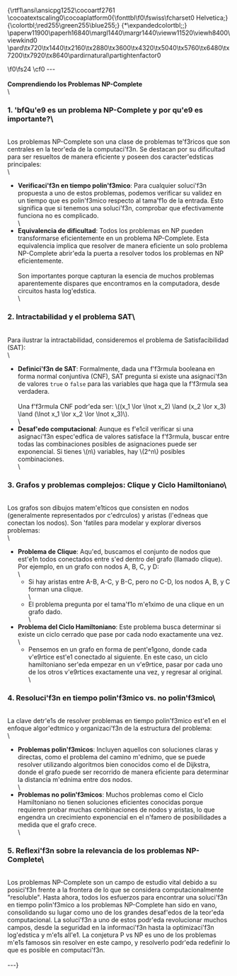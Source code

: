{\rtf1\ansi\ansicpg1252\cocoartf2761
\cocoatextscaling0\cocoaplatform0{\fonttbl\f0\fswiss\fcharset0 Helvetica;}
{\colortbl;\red255\green255\blue255;}
{\*\expandedcolortbl;;}
\paperw11900\paperh16840\margl1440\margr1440\vieww11520\viewh8400\viewkind0
\pard\tx720\tx1440\tx2160\tx2880\tx3600\tx4320\tx5040\tx5760\tx6480\tx7200\tx7920\tx8640\pardirnatural\partightenfactor0

\f0\fs24 \cf0 ---\
\
**Comprendiendo los Problemas NP-Complete**\
\
### 1. \'bfQu\'e9 es un problema NP-Complete y por qu\'e9 es importante?\
\
Los problemas NP-Complete son una clase de problemas te\'f3ricos que son centrales en la teor\'eda de la computaci\'f3n. Se destacan por su dificultad para ser resueltos de manera eficiente y poseen dos caracter\'edsticas principales:\
\
- **Verificaci\'f3n en tiempo polin\'f3mico**: Para cualquier soluci\'f3n propuesta a uno de estos problemas, podemos verificar su validez en un tiempo que es polin\'f3mico respecto al tama\'f1o de la entrada. Esto significa que si tenemos una soluci\'f3n, comprobar que efectivamente funciona no es complicado.\
\
- **Equivalencia de dificultad**: Todos los problemas en NP pueden transformarse eficientemente en un problema NP-Complete. Esta equivalencia implica que resolver de manera eficiente un solo problema NP-Complete abrir\'eda la puerta a resolver todos los problemas en NP eficientemente.\
\
Son importantes porque capturan la esencia de muchos problemas aparentemente dispares que encontramos en la computadora, desde circuitos hasta log\'edstica.\
\
### 2. Intractabilidad y el problema SAT\
\
Para ilustrar la intractabilidad, consideremos el problema de Satisfacibilidad (SAT):\
\
- **Definici\'f3n de SAT**: Formalmente, dada una f\'f3rmula booleana en forma normal conjuntiva (CNF), SAT pregunta si existe una asignaci\'f3n de valores `true` o `false` para las variables que haga que la f\'f3rmula sea verdadera.\
\
  Una f\'f3rmula CNF podr\'eda ser: \\((x_1 \\lor \\lnot x_2) \\land (x_2 \\lor x_3) \\land (\\lnot x_1 \\lor x_2 \\lor \\lnot x_3)\\).\
\
- **Desaf\'edo computacional**: Aunque es f\'e1cil verificar si una asignaci\'f3n espec\'edfica de valores satisface la f\'f3rmula, buscar entre todas las combinaciones posibles de asignaciones puede ser exponencial. Si tienes \\(n\\) variables, hay \\(2^n\\) posibles combinaciones.\
\
### 3. Grafos y problemas complejos: Clique y Ciclo Hamiltoniano\
\
Los grafos son dibujos matem\'e1ticos que consisten en nodos (generalmente representados por c\'edrculos) y aristas (l\'edneas que conectan los nodos). Son \'fatiles para modelar y explorar diversos problemas:\
\
- **Problema de Clique**: Aqu\'ed, buscamos el conjunto de nodos que est\'e1n todos conectados entre s\'ed dentro del grafo (llamado clique). Por ejemplo, en un grafo con nodos A, B, C, y D:\
  \
  - Si hay aristas entre A-B, A-C, y B-C, pero no C-D, los nodos A, B, y C forman una clique.\
\
  - El problema pregunta por el tama\'f1o m\'e1ximo de una clique en un grafo dado.\
\
- **Problema del Ciclo Hamiltoniano**: Este problema busca determinar si existe un ciclo cerrado que pase por cada nodo exactamente una vez. \
\
  - Pensemos en un grafo en forma de pent\'e1gono, donde cada v\'e9rtice est\'e1 conectado al siguiente. En este caso, un ciclo hamiltoniano ser\'eda empezar en un v\'e9rtice, pasar por cada uno de los otros v\'e9rtices exactamente una vez, y regresar al original.\
\
### 4. Resoluci\'f3n en tiempo polin\'f3mico vs. no polin\'f3mico\
\
La clave detr\'e1s de resolver problemas en tiempo polin\'f3mico est\'e1 en el enfoque algor\'edtmico y organizaci\'f3n de la estructura del problema:\
\
- **Problemas polin\'f3micos**: Incluyen aquellos con soluciones claras y directas, como el problema del camino m\'ednimo, que se puede resolver utilizando algoritmos bien conocidos como el de Dijkstra, donde el grafo puede ser recorrido de manera eficiente para determinar la distancia m\'ednima entre dos nodos.\
\
- **Problemas no polin\'f3micos**: Muchos problemas como el Ciclo Hamiltoniano no tienen soluciones eficientes conocidas porque requieren probar muchas combinaciones de nodos y aristas, lo que engendra un crecimiento exponencial en el n\'famero de posibilidades a medida que el grafo crece.\
\
### 5. Reflexi\'f3n sobre la relevancia de los problemas NP-Complete\
\
Los problemas NP-Complete son un campo de estudio vital debido a su posici\'f3n frente a la frontera de lo que se considera computacionalmente "resoluble". Hasta ahora, todos los esfuerzos para encontrar una soluci\'f3n en tiempo polin\'f3mico a los problemas NP-Complete han sido en vano, consolidando su lugar como uno de los grandes desaf\'edos de la teor\'eda computacional. La soluci\'f3n a uno de estos podr\'eda revolucionar muchos campos, desde la seguridad en la informaci\'f3n hasta la optimizaci\'f3n log\'edstica y m\'e1s all\'e1. La conjetura P vs NP es uno de los problemas m\'e1s famosos sin resolver en este campo, y resolverlo podr\'eda redefinir lo que es posible en computaci\'f3n.\
\
---}